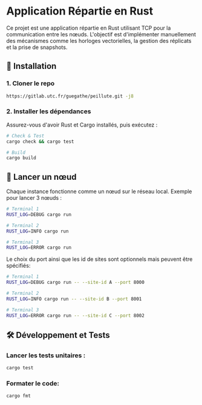 # Application Répartie en Rust

Ce projet est une application répartie en Rust utilisant TCP pour la communication entre les nœuds.
L'objectif est d'implémenter manuellement des mécanismes comme les horloges vectorielles, la gestion des réplicats et la prise de snapshots.

## 🚀 Installation

### 1. Cloner le repo
```sh
https://gitlab.utc.fr/guegathe/peillute.git -j8
```

### 2. Installer les dépendances
Assurez-vous d'avoir Rust et Cargo installés, puis exécutez :
```sh
# Check & Test
cargo check && cargo test

# Build
cargo build
```

## 📡 Lancer un nœud

Chaque instance fonctionne comme un nœud sur le réseau local. Exemple pour lancer 3 nœuds :
```sh
# Terminal 1
RUST_LOG=DEBUG cargo run

# Terminal 2
RUST_LOG=INFO cargo run

# Terminal 3
RUST_LOG=ERROR cargo run
```
Le choix du port ainsi que les id de sites sont optionnels mais peuvent être spécifiés:
```sh
# Terminal 1
RUST_LOG=DEBUG cargo run -- --site-id A --port 8000

# Terminal 2
RUST_LOG=INFO cargo run -- --site-id B --port 8001

# Terminal 3
RUST_LOG=ERROR cargo run -- --site-id C --port 8002
```

## 🛠️ Développement et Tests

### Lancer les tests unitaires :
```sh
cargo test
```

### Formater le code:
```sh
cargo fmt
```